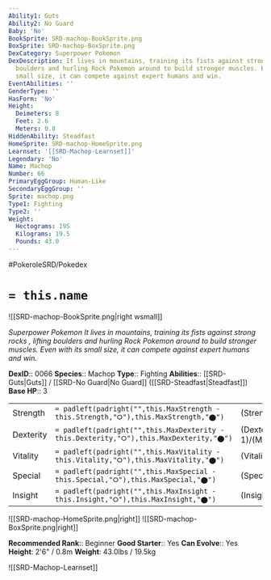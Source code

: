 ```yaml
---
Ability1: Guts
Ability2: No Guard
Baby: 'No'
BookSprite: SRD-machop-BookSprite.png
BoxSprite: SRD-machop-BoxSprite.png
DexCategory: Superpower Pokemon
DexDescription: It lives in mountains, training its fists against strong rocks , lifting
  boulders and hurling Rock Pokemon around to build stronger muscles. Even with its
  small size, it can compete against expert humans and win.
EventAbilities: ''
GenderType: ''
HasForm: 'No'
Height:
  Deimeters: 8
  Feet: 2.6
  Meters: 0.8
HiddenAbility: Steadfast
HomeSprite: SRD-machop-HomeSprite.png
Learnset: '[[SRD-Machop-Learnset]]'
Legendary: 'No'
Name: Machop
Number: 66
PrimaryEggGroup: Human-Like
SecondaryEggGroup: ''
Sprite: machop.png
Type1: Fighting
Type2: ''
Weight:
  Hectograms: 195
  Kilograms: 19.5
  Pounds: 43.0
---
```


#PokeroleSRD/Pokedex

# `= this.name`

![[SRD-machop-BookSprite.png|right wsmall]]

*Superpower Pokemon*
*It lives in mountains, training its fists against strong rocks , lifting boulders and hurling Rock Pokemon around to build stronger muscles. Even with its small size, it can compete against expert humans and win.*

**DexID**:: 0066
**Species**:: Machop
**Type**:: Fighting
**Abilities**:: [[SRD-Guts|Guts]] / [[SRD-No Guard|No Guard]] ([[SRD-Steadfast|Steadfast]])
**Base HP**:: 3

|           |                                                                                        |                                          |
| --------- | -------------------------------------------------------------------------------------- | ---------------------------------------- |
| Strength  | `= padleft(padright("",this.MaxStrength - this.Strength,"⭘"),this.MaxStrength,"⬤")`    | (Strength::2)/(MaxStrength::5)   |
| Dexterity | `= padleft(padright("",this.MaxDexterity - this.Dexterity,"⭘"),this.MaxDexterity,"⬤")` | (Dexterity:: 1)/(MaxDexterity::3) |
| Vitality  | `= padleft(padright("",this.MaxVitality - this.Vitality,"⭘"),this.MaxVitality,"⬤")`    | (Vitality::2)/(MaxVitality::4)   |
| Special   | `= padleft(padright("",this.MaxSpecial - this.Special,"⭘"),this.MaxSpecial,"⬤")`       | (Special::1)/(MaxSpecial::3)     |
| Insight   | `= padleft(padright("",this.MaxInsight - this.Insight,"⭘"),this.MaxInsight,"⬤")`       | (Insight::1)/(MaxInsight::3)     |

![[SRD-machop-HomeSprite.png|right]]
![[SRD-machop-BoxSprite.png|right]]

**Recommended Rank**:: Beginner
**Good Starter**:: Yes
**Can Evolve**:: Yes
**Height**: 2'6" / 0.8m
**Weight**: 43.0lbs / 19.5kg

![[SRD-Machop-Learnset]]